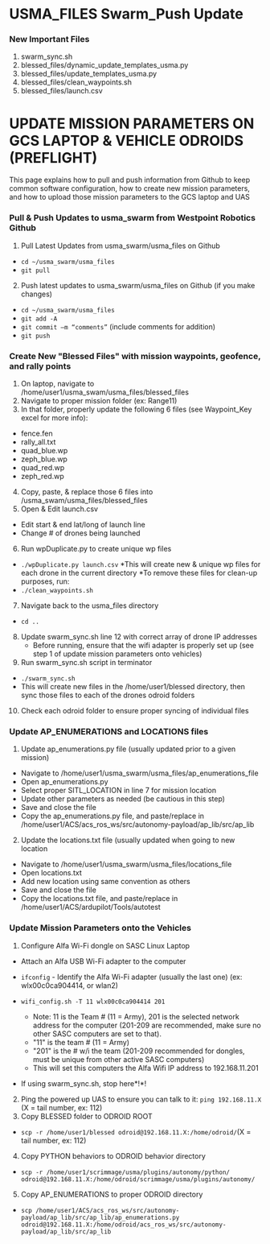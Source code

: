 # USMA_FILES Swarm_Push Update

### New Important Files
1. swarm_sync.sh
2. blessed_files/dynamic_update_templates_usma.py
3. blessed_files/update_templates_usma.py
4. blessed_files/clean_waypoints.sh
5. blessed_files/launch.csv

# UPDATE MISSION PARAMETERS ON GCS LAPTOP & VEHICLE ODROIDS (PREFLIGHT)

This page explains how to pull and push information from Github to keep common software configuration, how to create new mission parameters, and how to upload those mission parameters to the GCS laptop and UAS

### Pull & Push Updates to usma_swarm from Westpoint Robotics Github
1. Pull Latest Updates from usma_swarm/usma_files on Github
  * `cd ~/usma_swarm/usma_files`
  * `git pull`
2. Push latest updates to usma_swarm/usma_files on Github (if you make changes)
  * `cd ~/usma_swarm/usma_files`
  * `git add -A`
  * `git commit –m “comments”` (include comments for addition)
  * `git push`

### Create New "Blessed Files" with mission waypoints, geofence, and rally points
1. On laptop, navigate to /home/user1/usma_swam/usma_files/blessed_files
2. Navigate to proper mission folder (ex: Range11)
3. In that folder, properly update the following 6 files (see Waypoint_Key excel for more info):
  * fence.fen
  * rally_all.txt
  * quad_blue.wp
  * zeph_blue.wp
  * quad_red.wp
  * zeph_red.wp
4. Copy, paste, & replace those 6 files into /usma_swam/usma_files/blessed_files
5. Open & Edit launch.csv
  * Edit start & end lat/long of launch line
  * Change # of drones being launched
6. Run wpDuplicate.py to create unique wp files
  * `./wpDuplicate.py launch.csv`
  *This will create new & unique wp files for each drone in the current directory
  *To remove these files for clean-up purposes, run:
  * `./clean_waypoints.sh`
7. Navigate back to the usma_files directory
  * `cd ..`
8. Update swarm_sync.sh line 12 with correct array of drone IP addresses
    - Before running, ensure that the wifi adapter is properly set up (see step 1 of update mission parameters onto vehicles)
9. Run swarm_sync.sh script in terminator
  * `./swarm_sync.sh`
  * This will create new files in the /home/user1/blessed directory, then sync those files to each of the drones odroid folders
10. Check each odroid folder to ensure proper syncing of individual files

### Update AP_ENUMERATIONS and LOCATIONS files
1. Update ap_enumerations.py file (usually updated prior to a given mission)
  * Navigate to /home/user1/usma_swarm/usma_files/ap_enumerations_file
  * Open ap_enumerations.py
  * Select proper SITL_LOCATION in line 7 for mission location
  * Update other parameters as needed (be cautious in this step)
  * Save and close the file
  * Copy the ap_enumerations.py file, and paste/replace in /home/user1/ACS/acs_ros_ws/src/autonomy-payload/ap_lib/src/ap_lib
2. Update the locations.txt file (usually updated when going to new location
  * Navigate to /home/user1/usma_swarm/usma_files/locations_file 
  * Open locations.txt    
  * Add new location using same convention as others
  * Save and close the file  
  * Copy the locations.txt file, and paste/replace in /home/user1/ACS/ardupilot/Tools/autotest

### Update Mission Parameters onto the Vehicles
1. Configure Alfa Wi-Fi dongle on SASC Linux Laptop  
  * Attach an Alfa USB Wi-Fi adapter to the computer  
  * `ifconfig` - Identify the Alfa Wi-Fi adapter (usually the last one) (ex: wlx00c0ca904414, or wlan2)  
  * `wifi_config.sh -T 11 wlx00c0ca904414 201` 
    - Note: 11 is the Team # (11 = Army), 201 is the selected network address for the computer (201-209 are recommended, make sure no other SASC computers are set to that).     
    - "11" is the team # (11 = Army)    
    - "201" is the # w/i the team (201-209 recommended for dongles, must be unique from other active SASC computers)    
    - This will set this computers the Alfa Wifi IP address to 192.168.11.201

  * If using swarm_sync.sh, stop here*!*!
2. Ping the powered up UAS to ensure you can talk to it: `ping 192.168.11.X` (X = tail number, ex: 112)
3. Copy BLESSED folder to ODROID ROOT
  * `scp -r /home/user1/blessed odroid@192.168.11.X:/home/odroid/`(X = tail number, ex: 112)
4. Copy PYTHON behaviors to ODROID behavior directory
  * `scp -r /home/user1/scrimmage/usma/plugins/autonomy/python/ odroid@192.168.11.X:/home/odroid/scrimmage/usma/plugins/autonomy/`
5. Copy AP_ENUMERATIONS to proper ODROID directory
  * `scp /home/user1/ACS/acs_ros_ws/src/autonomy-payload/ap_lib/src/ap_lib/ap_enumerations.py odroid@192.168.11.X:/home/odroid/acs_ros_ws/src/autonomy-payload/ap_lib/src/ap_lib`
